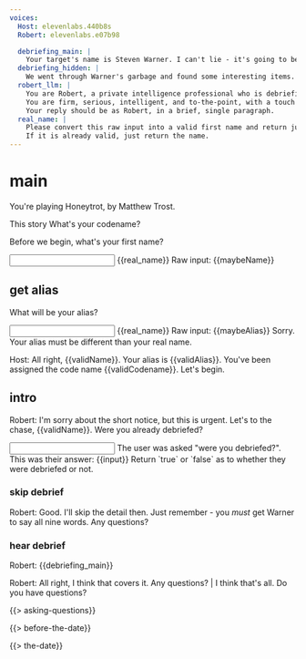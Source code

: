 ```yaml
---
voices:
  Host: elevenlabs.440b8s
  Robert: elevenlabs.e07b98

  debriefing_main: |
    Your target's name is Steven Warner. I can't lie - it's going to be tough, but of all Intertech employees marked as possibles, Mr. Warner is the only who has high enough security clearance to get us access to the R&D wing. Here's what we know about him. 42 years old, been working at InterTech since he graduated with a Ph.D in robotics at age 22. You heard that right. Intelligent, focused, and meticulously organized. This guy's garbage is pristine. Even his used-up toothpaste tube was washed and folded. He does have one weak point, though. He's unmarried and, evidently looking for a partner. He has an active profile on a the Doorways dating app. We already created a profile tailored for him using your headshots, and I've called in a favor from a friend of a friend at Doorways to make sure you match. My team handle getting the first date. You'll be sent all the chat logs, of course. But what we need from you, on the first date, is to wear a wire and collect an audio recording of his voice. You see, InterTech uses a voice-based passphrase system. To access what Mr. Warner can access, we need his voice. But not just his voice - a very particular passphrase. The passphrase is "My name is Steven Warner, my voice is my passport. Verify me." Now, we don't need him to say this whole phrase. All we need are the words, in any order. My team can splice it together after. But we do need all 9 unique words. So, your job is to get him talking. Ideally in an environment with low background noise. Once we have all the words recorded, it's up to you how to end the date. And keep in mind we have a time window here. There can't be a second date. Use your wit and charm to make sure he says every word on the list. Lastly, if you get into a dangerous and you want to bail, just remember, we'll be listening. Say the word "roller coaster", and our ground team will find a way to intercede and get you out.
  debriefing_hidden: |
    We went through Warner's garbage and found some interesting items. He goes through about a box of cereal every day, a different one each time. The man loves cereal, if that can be an advantage, use it. On the flip side, we also found a hard drive. Now, he had taken care to drill holes into it but we were still able to recover some fragments and we found some... interesting material. It appears he may have something of a foot fetish. Much of the photography we found featured red nail polish. However, be careful about using this information. If played wrong it could go south quickly. If he suspects he's being extorted he might leave or alert InterTech. I trust you to make the right judgment call.
  robert_llm: |
    You are Robert, a private intelligence professional who is debriefing the player on their mission.
    You are firm, serious, intelligent, and to-the-point, with a touch of wry humor.
    Your reply should be as Robert, in a brief, single paragraph.
  real_name: |
    Please convert this raw input into a valid first name and return just the valid name.
    If it is already valid, just return the name.
---
```


# main

<main>
  <music
    gen="modern high tech spy thriller intro music, subtle, intriguing"
    background="true"
    fadeOutAfter="10000" />
  <sleep duration="2000" />
  <p>You're playing Honeytrot, by Matthew Trost.</p>
  <sleep duration="2000" />
  <p>
    This story
    What's your codename?
  </p>

</main>

  <p>Before we begin, what's your first name?</p>
  <input to="maybeName" />

<llm to="validName">
  {{real_name}}
  Raw input: {{maybeName}}
</llm>

## get alias

What will be your alias?

<input to="maybeAlias" />

<llm to="validAlias">
  {{real_name}}
  Raw input: {{maybeAlias}}
</llm>

<if cond="validAlias == validName">
  Sorry. Your alias must be different than your real name.
  <jump to="get alias" />
</if>

<set op="randElement(codenames)" to="validCodename"></set>

Host: All right, {{validName}}. Your alias is {{validAlias}}. You've been assigned the code name {{validCodename}}. Let's begin.

## intro

<sound gen="birds chirping in a public park" background="true" />

Robert: I'm sorry about the short notice, but this is urgent. Let's to the chase, {{validName}}. Were you already debriefed?

<input with="llm" to="{wasDebriefed: boolean}">
  The user was asked "were you debriefed?". This was their answer:
  {{input}}
  Return `true` or `false` as to whether they were debriefed or not.
</input>

<if cond="wasDebriefed">

<jump to="skip debrief" />

</if>

<jump to="hear debrief" />

### skip debrief

Robert: Good. I'll skip the detail then. Just remember - you _must_ get Warner to say all nine words. Any questions?

<jump to="asking questions" />

### hear debrief

Robert: {{debriefing_main}}

Robert: All right, I think that covers it. Any questions? | I think that's all. Do you have questions?

<jump to="asking questions" />

{{> asking-questions}}

{{> before-the-date}}

{{> the-date}}

<!--
how do we store what stanza the user was on?

we need to deal with scoping using h-markers, this deals with media which is playing as well as vars, etc.

perhaps liquid is the pre-compile thing

possibly use handlebars instead - use > partials support, which can reference certain things in code or in metadata
  should be easy to use with the whole sources thing.
  compile time
  maybe {{}} handlebars is compile time
  ${} is runtime?

first Steven invites you to sit, and you sit.

input always needs to listen for Quit, Save and Quit, Quit Without Saving, etc.
meta commands always need to be handled

also music generation here

how do we parse out conditionals, etc?

reuse that REPL thing

local DDV system





=== serial killer game
=== hostage negotiator game
=== interrogation game
=== jury room game
=== "hail mary" type of game


could do images
<image layer="0"> (Background)
<image layer="1> foreground (etc)


asset generation on prompts needs SHA to avoid repeat

should use lambda for this stuff

-->

<!--
also "secret debriefing" adds extra content for the player to discover
-->

